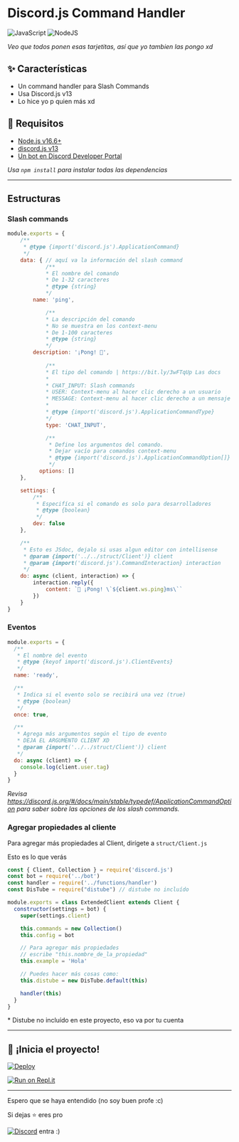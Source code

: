 # Discord.js Command Handler

![JavaScript](https://img.shields.io/badge/javascript-%23323330.svg?style=for-the-badge&logo=javascript&logoColor=%23F7DF1E)
![NodeJS](https://img.shields.io/badge/node.js-6DA55F?style=for-the-badge&logo=node.js&logoColor=white)

_Veo que todos ponen esas tarjetitas, así que yo tambien las pongo xd_

## ✨ Características

-   Un command handler para Slash Commands
-   Usa Discord.js v13
-   Lo hice yo p quien más xd

## 🚧 Requisitos

-   [Node.js v16.6+](https://nodejs.org/es/download/)
-   [discord.js v13](https://discord.js.org)
-   [Un bot en Discord Developer Portal](https://discord.com/developers/applications)

*Usa `npm install` para instalar todas las dependencias*

---

## Estructuras

### Slash commands

```js
module.exports = {
	/**
	 * @type {import('discord.js').ApplicationCommand}
	 */
	data: { // aquí va la información del slash command
    		/**
     		* El nombre del comando
     		* De 1-32 caracteres
     		* @type {string}
     		*/
		name: 'ping',

    		/**
     		* La descripción del comando
     		* No se muestra en los context-menu
     		* De 1-100 caracteres
     		* @type {string}
     		*/
		description: '¡Pong! 🏓',
		
    		/**
     		* El tipo del comando | https://bit.ly/3wFTqUp Las docs
     		* 
     		* CHAT_INPUT: Slash commands
     		* USER: Context-menu al hacer clic derecho a un usuario
     		* MESSAGE: Context-menu al hacer clic derecho a un mensaje
     		* 
     		* @type {import('discord.js').ApplicationCommandType}
     		*/
    		type: 'CHAT_INPUT',

    		/**
    		 * Define los argumentos del comando. 
    		 * Dejar vacío para comandos context-menu
    		 * @type {import('discord.js').ApplicationCommandOption[]}
    		 */
		  options: []
	},

	settings: {
    	/**
     	 * Especifíca si el comando es solo para desarrolladores 
    	 * @type {boolean}
    	 */
		dev: false
	},

	/**
   	 * Esto es JSdoc, dejalo si usas algun editor con intellisense
	 * @param {import('../../struct/Client')} client
	 * @param {import('discord.js').CommandInteraction} interaction
	 */
	do: async (client, interaction) => {
		interaction.reply({
			content: `🏓 ¡Pong! \`${client.ws.ping}ms\``
		})
	}
}
```

### Eventos

```js
module.exports = {
  /**
   * El nombre del evento
   * @type {keyof import('discord.js').ClientEvents}
   */
  name: 'ready',

  /**
   * Indica si el evento solo se recibirá una vez (true)
   * @type {boolean}
   */
  once: true,

  /**
   * Agrega más argumentos según el tipo de evento
   * DEJA EL ARGUMENTO CLIENT XD
   * @param {import('../../struct/Client')} client 
   */
  do: async (client) => {
    console.log(client.user.tag)
  }
}
```

*Revisa https://discord.js.org/#/docs/main/stable/typedef/ApplicationCommandOption para saber sobre las opciones de los slash commands.*

### Agregar propiedades al cliente

Para agregar más propiedades al Client, dirígete a `struct/Client.js`

Esto es lo que verás
```js
const { Client, Collection } = require('discord.js')
const bot = require('../bot')
const handler = require('../functions/handler')
const DisTube = require("distube") // distube no incluído

module.exports = class ExtendedClient extends Client {
  constructor(settings = bot) {
    super(settings.client)

    this.commands = new Collection()
    this.config = bot

    // Para agregar más propiedades
    // escribe "this.nombre_de_la_propiedad"
    this.example = 'Hola'

    // Puedes hacer más cosas como:
    this.distube = new DisTube.default(this)

    handler(this)
  }
}
```
\* Distube no incluído en este proyecto, eso va por tu cuenta

---

## 💨 ¡Inicia el proyecto!

[![Deploy](https://www.herokucdn.com/deploy/button.svg?width=100)](https://heroku.com/deploy?template=https://github.com/drgatoxd/djs-handler-slash/)

[![Run on Repl.it](https://repl.it/badge/github/drgatoxd/djs-handler-slash/)](https://repl.it/github/drgatoxd/djs-handler-slash/)

---

Espero que se haya entendido (no soy buen profe :c)

Si dejas ⭐ eres pro

[![Discord](https://img.shields.io/badge/Pubertland%20City-%235865F2.svg?style=for-the-badge&logo=discord&logoColor=white)](https://discord.gg/tSaQpUHeWP) entra :)
